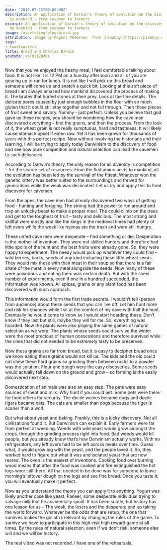 ```yaml
---
date: "2018-07-15T00:00:00Z"
description: An application of Darwin's theory of evolution on the discovery of bread
  by mankind - from cavemen to farmers
excerpt: An application of Darwin's theory of evolution on the discovery of bread
  by mankind - from cavemen to farmers
image: /assets/img/blog/bread.jpg
attribution: Image by Mogens Petersen  from [Pixabay](https://pixabay.com/en/bread-baker-craft-food-oven-1643951/)
tags:
- toastmasters
title: Bread and Charles Darwin
youtube: v0T0ij2BdKs
---
```


Now that you’ve enjoyed the hearty meal, I feel comfortable talking about food. It is not like it is 12 PM on a Sunday afternoon and all of you are gearing up to run for lunch. It is not like I will pick up this bread and someone will come up and snatch a quick bit. Looking at this soft piece of bread I am always amazed how mankind discovered the process of making it. The brutes that hurled stones at their prey. Look at the fine details. The delicate pores caused by just enough bubbles in the flour with so much gluten that it could still stay together and not fall through. Then these pieces of fruit sweet and savory. Yummy - just perfect. Unless you believe that god gave us these recipes, you should be wondering how the cave man discovered everything – first the grains, and then the process. From the look of it, the wheat grain is not really sumptuous, hard and tasteless. It will likely cause stomach upset if eaten raw. Yet it has been grown for thousands of years with this perfect recipe. Now without involving the historians and their learning, I will be trying to apply today Darwinism to the discovery of food and see how pure competition and natural selection can lead the cavemen to such delicacies.

According to Darwin’s theory, the only reason for all diversity is competition – for the scarce set of resources. From the first amino acids to mankind, all the evolution has been led by the survival of the fittest. Whatever won the genetic lottery was better suited to the surroundings and thrived for generations while the weak was decimated. Let us try and apply this to food discovery for cavemen.

From the apes, the cave men had already discovered two ways of getting food - hunting and foraging. The strong had the power to run around and trap an unlucky beast to make a proper meal. The could climb on the trees and get to the toughest of fruit – tasty and delicious. The most strong and skillful were mostly and like the kings in the medieval times had plenty of left overs while the weak like hyenas ate the trash and were still hungry.

These unfed cave men were desperate – find something or die. Desperation is the mother of invention. They were not skilled hunters and therefore had little spoils of the hunt and the best fruits were already gone. So, they were happy to experiment. The needy would pick up whatever they could find – wild berries, barks, seeds of any kind including these little wheat seeds. They would mix these with their meat in their soup so that there is a fair share of the meat in every meal alongside the seeds. Now many of these were poisonous and eating them was certain death. But with the sheer number of experiments, even if one in a hundred succeeded, the information was known. All spices, grains or any plant food has been discovered with such approach.

This information would form the first trade secrets. I wouldn’t tell {person from audience} about these seeds that you can live off. Let him hunt more and risk his chances while I sit at the comfort of my cave with half the hunt. Eventually he would come to know so I would start hoarding these. Don’t know if they last but still, maybe they will for me. So, everything was hoarded. Now the plants were also playing the same games of natural selection as we were. The plants whose seeds could survive the winter were the most precious of human possessions and therefore survived while the ones that did not needed to be extremely tasty to be preserved.

Now these grains are far from bread, but it is easy to decipher bread once we know eating these grains would not kill us. The kids and the old could not chew these hard grains so grinding them between rocks to a powder was the solution. Flour and dough were the easy discoveries. Some seeds would actually fall down on the ground and grow – so farming is the easily discovered next step.

Domestication of animals was also an easy step. The pets were easy sources of meat and milk. Why hunt if you could pet. Some pets were there for food others for security. The docile wolves became dogs and docile tigers became cats. The cats are smaller than dogs because the tiger is scarier than a wolf.

But what about yeast and baking. Frankly, this is a lucky discovery. Not all civilizations found it. But Darwinism can explain it. Early farmers were far from perfect at weeding. Weeds with wild yeast would grow amongst the crops, through the grinding process right into food. Bad weeds would kill people, but you already know that’s how Darwinism actually works. With no refrigerators, any left overs had to be left across meals over time. Guess what, it would grow big with the yeast, and the people loved it. So, they worked hard to figure out what it was and isolated yeast that are now reared. The oven is the easiest of inventions. Cooking food over burning wood means that after the food was cooked and fire extinguished the hot logs were still there. All that needed to be done was for someone to leave morning’s leftover dough on the logs and see fine bread. Once you taste it, you will eventually make it perfect.

Now as you understand the theory you can apply it to anything. Yogurt was likely another case like yeast. Paneer, some desperate individual trying to salvage milk that he accidentally spoilt. It has been subtle, but history has one lesson for us – The weak, the losers and the desperate end up taking the world forward. Whatever be the odds that are setup, the one that survives makes the goliath irrelevant by changing the rules of the game. To survive we have to participate in this high-risk high reward game at all times. By the rules of natural selection, even if we don’t risk, someone else will and we will be history.

The real video was not recorded. I have one of the rehearsals.
